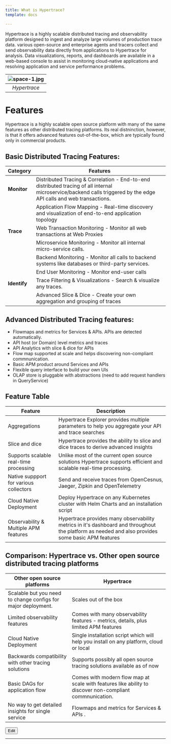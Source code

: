 ```yaml
---
title: What is Hypertrace?
template: docs

---
```

Hypertrace is a highly scalable distributed tracing and observability platform designed to ingest and analyze large volumes of production trace data. various open-source and enterprise agents and tracers collect and send observability data directly from applications to Hypertrace for analysis. Data visualizations, reports, and dashboards are available in a web-based console to assist in monitoring cloud-native applications and resolving application and service performance problems.

| ![space-1.jpg](https://s3.amazonaws.com/hypertrace-docs/dashboard-1.png) | 
|:--:| 
| *Hypertrace* |

# Features
Hypertrace is a highly scalable open source platform with many of the same features as other distributed tracing platforms. Its real distninction, however, is that it offers advanced features out-of-the-box, which are typically found only in commercial products. 

## Basic Distributed Tracing Features:

| Category | Features                                                                                                                                                            |
| -------- | ------------------------------------------------------------------------------------------------------------------------------------------------------------------- |
| **Monitor**  | Distributed Tracing & Correlation - End-to-end distributed tracing of all internal microservice/backend calls triggered by the edge API calls and web transactions. |
|          | Application Flow Mapping - Real-time discovery and visualization of end-to-end application topology                                                                 |
| **Trace**    | Web Transaction Monitoring - Monitor all web transactions at Web Proxies                                                                                            |
|          | Microservice Monitoring - Monitor all internal micro-service calls.                                                                                                  |
|          | Backend Monitoring - Monitor all calls to backend systems like databases or third-party services.                                                                  |
|          | End User Monitoring - Monitor end-user calls                                                                                                                        |
| **Identify** | Trace Filtering & Visualizations - Search & visualize any traces.                                                                                                   |
|          | Advanced Slice & Dice - Create your own aggregation and grouping of traces                                                                                          |

## Advanced Distributed Tracing features:
- Flowmaps and metrics for Services & APIs. APIs are detected automatically. 
- API host (or Domain) level metrics and traces
- API Analytics with slice & dice for APIs
- Flow map supported at scale and helps discovering non-compliant commnunication. 
- Basic APM product around Services and APIs
- Flexible query interface to build your own UIs
- OLAP store is pluggable with abstractions (need to add request handlers in QueryService)


## Feature Table
| Feature                                | Description                                                                                                                                            |
| -------------------------------------- | ------------------------------------------------------------------------------------------------------------------------------------------------------ |
| Aggregations                           | Hypertrace Explorer provides multiple parameters to help you aggregate your API and trace searches                                                     |
| Slice and dice                         | Hypertrace provides the ability to slice and dice traces to derive advanced insights                                                                  |
| Supports scalable real-time processing                        | Unlike most of the current open source solutions Hypertrace supports efficient and scalable real-time processing. |
| Native suppport for various collectors | Send and receive traces from OpenCesnus, Jaeger, Zipkin and OpenTelemetry                                                                             |
| Cloud Native Deployment                | Deploy Hypertrace on any Kubernetes cluster with Helm Charts and an installation script                                                               |
| Observability & Multiple APM features  | Hypertrace provides many observability metrics in it's dashboard and throughout the platform as needed and also provides some basic APM features      |


## Comparison: Hypertrace vs. Other open source distributed tracing platforms
| Other open source platforms                                   | Hypertrace                                                                                             |
| ------------------------------------------------------------- | ------------------------------------------------------------------------------------------------------ |
| Scalable but you need to change configs for major deployment. | Scales out of the box                                                                                  |
| Limited observability features                                | Comes with many observability features - metrics, details, plus limited APM features                 |
| Cloud Native Deployment                                       | Single installation script which will help you install on any platform, cloud or local                |
| Backwards compatibility with other tracing solutions          | Supports possibly all open source tracing solutions available as of now                               |
| Basic DAGs for application flow                               | Comes with modern flow map at scale with features like ability to discover non-compliant commnunication.                         |
| No way to get detailed insights for single service            | Flowmaps and metrics for Services & APIs .                           |


<a href="https://github.com/hypertrace/hypertrace-docs-website/tree/master/src/pages/docs/index.md">
<button type="button">Edit</button></a>

***
